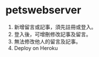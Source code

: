 # petswebserver
<ol>
  <li>新增留言或記事，須先註冊或登入。</li>
  <li>登入後，可增刪修改記事及留言。</li>
  <li>無法修改他人的留言及記事。</li>
  <li>Deploy on Heroku</li>
</ol>
